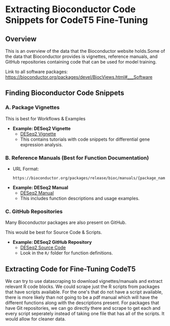 # Extracting Bioconductor Code Snippets for CodeT5 Fine-Tuning

## Overview
This is an overview of the data that the Bioconductor website holds.Some of the data that Bioconductor provides is vignettes, reference manuals, and GitHub repositories containing code that can be used for model training.

Link to all software packages: https://bioconductor.org/packages/devel/BiocViews.html#___Software

## Finding Bioconductor Code Snippets

### A. Package Vignettes 
This is best for Workflows & Examples

- **Example: DESeq2 Vignette**
  - [DESeq2 Vignette](https://bioconductor.org/packages/release/bioc/vignettes/DESeq2/inst/doc/DESeq2.R)
  - This contains tutorials with code snippets for differential gene expression analysis.

### B. Reference Manuals (Best for Function Documentation)
- URL Format:
  ```
  https://bioconductor.org/packages/release/bioc/manuals/{package_name}/man/{package_name}.pdf
  ```
- **Example: DESeq2 Manual**
  - [DESeq2 Manual](https://bioconductor.org/packages/release/bioc/manuals/DESeq2/man/DESeq2.pdf)
  - This includes function descriptions and usage examples.

### C. GitHub Repositories 
Many Bioconductor packages are also present on GitHub.

This would be best for Source Code & Scripts. 

- **Example: DESeq2 GitHub Repository**
  - [DESeq2 Source Code](https://github.com/thelovelab/DESeq2)
  - Look in the `R/` folder for function definitions.

## Extracting Code for Fine-Tuning CodeT5

We can try to use datascraping to download vignettes/manuals and extract relevant R code blocks. We could scrape just the R scripts from packages that have scripts available. For the one's that do not have a script available, there is more likely than not going to be a pdf manual which will have the different functions along with the descriptions present. For packages that have Git repositories, we can go directly there and scrape to get each and every script seperately instead of taking one file that has all of the scripts. It would allow for cleaner data. 